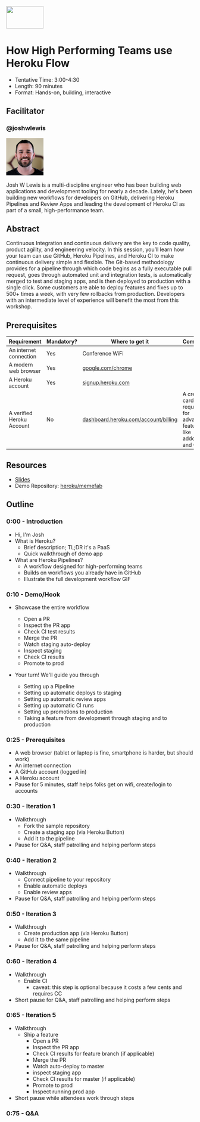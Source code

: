 <img src="https://user-images.githubusercontent.com/3791941/31036931-072760fe-a534-11e7-8cd7-0565bdc2727c.png" width="100" height="60">

# How High Performing Teams use Heroku Flow

- Tentative Time: 3:00-4:30
- Length: 90 minutes
- Format: Hands-on, building, interactive

## Facilitator

### @joshwlewis

<img src="/images/joshwlewis.png" alt="Josh W Lewis" width="100">

Josh W Lewis is a multi-discipline engineer who has been building
web applications and development tooling for nearly a decade. Lately, he's
been building new workflows for developers on GitHub, delivering
Heroku Pipelines and Review Apps and leading the development of Heroku CI as
part of a small, high-performance team.

## Abstract

Continuous Integration and continuous delivery are the key to code quality, product agility, and engineering velocity. In this session, you’ll learn how your team can use GitHub, Heroku Pipelines, and Heroku CI to make continuous delivery simple and flexible. The Git-based methodology provides for a pipeline through which code begins as a fully executable pull request, goes through automated unit and integration tests, is automatically merged to test and staging apps, and is then deployed to production with a single click. Some customers are able to deploy features and fixes up to 500+ times a week, with very few rollbacks from production. Developers with an intermediate level of experience will benefit the most from this workshop.

## Prerequisites

Requirement | Mandatory? | Where to get it | Comments
--- | --- | --- | ---
An internet connection | Yes | Conference WiFi |
A modern web browser | Yes | [google.com/chrome](https://www.google.com/chrome) |
A Heroku account | Yes | [signup.heroku.com](https://signup.heroku.com) | 
A verified Heroku Account | No | [dashboard.heroku.com/account/billing](https://dashboard.heroku.com/account/billing) | A credit card is required for advanced features like addons and CI.

## Resources

- [Slides](https://docs.google.com/presentation/d/11kTyYGi9GdAUgRxz_R0ln8IDijYrX1lU454puigdEIE/edit?usp=sharing)
- Demo Repository: [heroku/memefab](https://github.com/heroku/memefab)

## Outline

### 0:00 - Introduction

- Hi, I'm Josh
- What is Heroku?
  - Brief description; TL;DR it's a PaaS
  - Quick walkthrough of demo app
- What are Heroku Pipelines?
  - A workflow designed for high-performing teams
  - Builds on workflows you already have in GitHub
  - Illustrate the full development workflow GIF

### 0:10 - Demo/Hook

- Showcase the entire workflow
  - Open a PR
  - Inspect the PR app
  - Check CI test results
  - Merge the PR
  - Watch staging auto-deploy
  - Inspect staging
  - Check CI results
  - Promote to prod

- Your turn! We'll guide you through
  - Setting up a Pipeline
  - Setting up automatic deploys to staging
  - Setting up automatic review apps
  - Setting up automatic CI runs
  - Setting up promotions to production
  - Taking a feature from development through staging and to production

### 0:25 - Prerequisites

- A web browser (tablet or laptop is fine, smartphone is harder, but should work)
- An internet connection
- A GitHub account (logged in)
- A Heroku account
- Pause for 5 minutes, staff helps folks get on wifi, create/login to accounts

### 0:30 - Iteration 1

- Walkthrough
  - Fork the sample repository
  - Create a staging app (via Heroku Button)
  - Add it to the pipeline
- Pause for Q&A, staff patrolling and helping perform steps

### 0:40 - Iteration 2

- Walkthrough
  - Connect pipeline to your repository
  - Enable automatic deploys
  - Enable review apps
- Pause for Q&A, staff patrolling and helping perform steps

### 0:50 - Iteration 3

- Walkthrough
  - Create production app (via Heroku Button)
  - Add it to the same pipeline
- Pause for Q&A, staff patrolling and helping perform steps

### 0:60 - Iteration 4

- Walkthrough
  - Enable CI
    - caveat: this step is optional because it costs a few cents and requires CC
- Short pause for Q&A, staff patrolling and helping perform steps

### 0:65 - Iteration 5

- Walkthrough
  - Ship a feature
    - Open a PR
    - Inspect the PR app
    - Check CI results for feature branch (if applicable)
    - Merge the PR
    - Watch auto-deploy to master
    - inspect staging app
    - Check CI results for master (if applicable)
    - Promote to prod
    - Inspect running prod app
- Short pause while attendees work through steps

### 0:75 - Q&A
